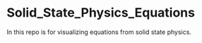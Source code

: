 # Solid_State_Physics_Equations
In this repo is for visualizing equations from solid state physics.
